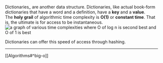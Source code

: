 
Dictionaries_ are another data structure.
Dictionaries, like actual book-form dictionaries that have a word and a definition, have a __key__ and a __value__.
The __holy grail__ of algorithmic time complexity is **O(1)** or **constant time**. That is, the ultimate is for access to be instantaneous.    ![a graph of various time complexities where O of log n is second best and O of 1 is best](https://cs50.harvard.edu/x/notes/5/cs50Week5Slide151.png "time complexity")

Dictionaries can offer this speed of access through hashing.



---

[[Algorithms#^big-o]]